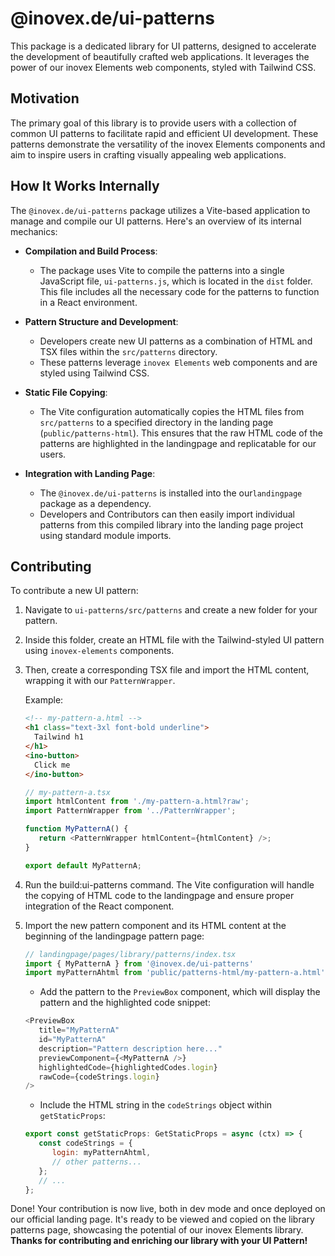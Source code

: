 # @inovex.de/ui-patterns

This package is a dedicated library for UI patterns, designed to accelerate the development of beautifully crafted web applications. It leverages the power of our inovex Elements web components, styled with Tailwind CSS.

## Motivation

The primary goal of this library is to provide users with a collection of common UI patterns to facilitate rapid and efficient UI development. These patterns demonstrate the versatility of the inovex Elements components and aim to inspire users in crafting visually appealing web applications.

## How It Works Internally

The `@inovex.de/ui-patterns` package utilizes a Vite-based application to manage and compile our UI patterns. Here's an overview of its internal mechanics:

- **Compilation and Build Process**: 
  - The package uses Vite to compile the patterns into a single JavaScript file, `ui-patterns.js`, which is located in the `dist` folder. This file includes all the necessary code for the patterns to function in a React environment.

- **Pattern Structure and Development**:
  - Developers create new UI patterns as a combination of HTML and TSX files within the `src/patterns` directory. 
  - These patterns leverage `inovex Elements` web components and are styled using Tailwind CSS.

- **Static File Copying**:
  - The Vite configuration automatically copies the HTML files from `src/patterns` to a specified directory in the landing page (`public/patterns-html`). This ensures that the raw HTML code of the patterns are highlighted in the landingpage and replicatable for our users.

- **Integration with Landing Page**:
  - The `@inovex.de/ui-patterns` is installed into the our`landingpage` package as a dependency.
  - Developers and Contributors can then easily import individual patterns from this compiled library into the landing page project using standard module imports.


## Contributing

To contribute a new UI pattern:

1. Navigate to `ui-patterns/src/patterns` and create a new folder for your pattern.
2. Inside this folder, create an HTML file with the Tailwind-styled UI pattern using `inovex-elements` components. 
3. Then, create a corresponding TSX file and import the HTML content, wrapping it with our `PatternWrapper`.

   Example:

   ```html
   <!-- my-pattern-a.html -->
   <h1 class="text-3xl font-bold underline">
     Tailwind h1
   </h1>
   <ino-button>
     Click me
   </ino-button>
   ```

   ```js
   // my-pattern-a.tsx
   import htmlContent from './my-pattern-a.html?raw';
   import PatternWrapper from '../PatternWrapper';

   function MyPatternA() {
      return <PatternWrapper htmlContent={htmlContent} />;
   }  

   export default MyPatternA;
   ```
4. Run the build:ui-patterns command. The Vite configuration will handle the copying of HTML code to the landingpage and ensure proper integration of the React component.

5. Import the new pattern component and its HTML content at the beginning of the landingpage pattern page:

   ```js
   // landingpage/pages/library/patterns/index.tsx
   import { MyPatternA } from '@inovex.de/ui-patterns'
   import myPatternAhtml from 'public/patterns-html/my-pattern-a.html';
   ```

   - Add the pattern to the `PreviewBox` component, which will display the pattern and the highlighted code snippet:

   ```js
   <PreviewBox
      title="MyPatternA"
      id="MyPatternA"
      description="Pattern description here..."
      previewComponent={<MyPatternA />}
      highlightedCode={highlightedCodes.login}
      rawCode={codeStrings.login}
   />
   ```

   - Include the HTML string in the `codeStrings` object within `getStaticProps`:

   ```js
   export const getStaticProps: GetStaticProps = async (ctx) => {
      const codeStrings = {
         login: myPatternAhtml,
         // other patterns...
      };
      // ...
   };
   ```
   
Done! Your contribution is now live, both in dev mode and once deployed on our official landing page. It's ready to be viewed and copied on the library patterns page, showcasing the potential of our inovex Elements library. **Thanks for contributing and enriching our library with your UI Pattern!**
